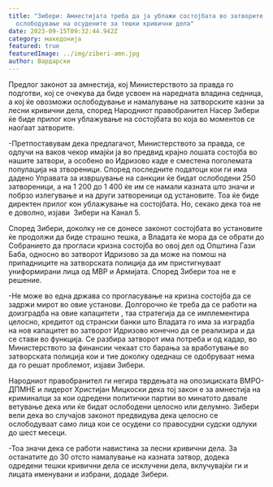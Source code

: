 ```yaml
---
title: "Зибери: Амнестијата треба да ја ублажи состојбата во затворите, нема
  ослободување на осудените за тешки кривични дела"
date: 2023-09-15T09:32:44.942Z
category: македонија
featured: true
featuredImage: ../img/ziberi-amn.jpg
author: Вардарски
---
```

<!--StartFragment-->

Предлог законот за амнестија, кој Министерството за правда го подготви, кој се очекува да биде усвоен на наредната владина седница, а кој ќе овозможи ослободување и намалување на затворските казни за лесни кривични дела, според Народниот правобранител Насер Зибери ќе биде прилог кон ублажување на состојбата во која во моментов се наоѓаат затворите.

\-Претпоставувам дека предлагачот, Министерството за правда, се одлучи на ваков чекор имајќи ја во предвид крајно лошата состојба во нашите затвори, а особено во Идризово каде е сместена поголемата популација на зтвореници. Според последните податоци кои ги има дадено Управата за извршување на санкции ќе бидат ослободени 250 затвореници, а на 1 200 до 1 400 ќе им се намали казната што значи и побрзо излегување и на други затвореници од установите. Тоа ќе биде директен прилог кон ублажување на состојбата. Но, секако дека тоа не е доволно, изјави  Зибери на Канал 5.

Според Зибери, доколку не се донесе законот состојбата во установите ќе продолжи да биде страшно тешка, а Владата ќе мора да се обрати до Собранието да прогласи кризна состојба во овој дел од Општина Гази Баба, односно во затворот Идризово за да може на помош на припадниците на затворската полиција да им пристигнуваат униформирани лица од МВР и Армијата. Според Зибери тоа не е решение.

\-Не може во една држава со прогласување на кризна состојба да се задржи мирот во овие установи. Долгорочно ќе треба да се работи на доизградба на овие капацитети , таа стратегија да се имплементира целосно, кредитот од странски банки што Владата го има за изградба на нов капацитет во затворот Идризово конечно да се реализира и да се стави во функција. Се разбира затворот има потреба и од кадар, во Министерството за финансии чекаат сто барања за вработување во затворската полиција кои и тие доколку одеднаш се одобруваат нема да го решат проблемот, изјави Зибери.

Народниот правобранител ги негира тврдењата на опозициската ВМРО-ДПМНЕ и лидерот Христијан Мицкоски дека тој закон е за амнестија на криминалци за кои одредени политички партии во минатото давале ветување дека или ќе бидат ослободени целосно или делумно. Зибери вели дека во случајов законот предвидува дека целосно се ослободуваат само лица кои се осудени со правосудни судски одлуки до шест месеци.

\-Тоа значи дека се работи навистина за лесни кривични дела. За останатите до 30 отсто намалување на казната затвор, додека одредени тешки кривични дела се исклучени дела, вклучувајќи ги и лицата именувани и избрани, додаде Зибери.

<!--EndFragment-->